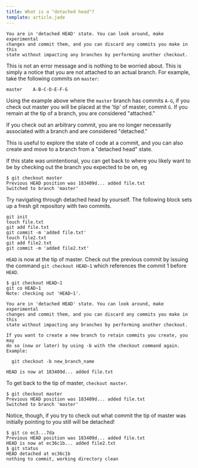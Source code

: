 ```yaml
---
title: What is a "detached head"?
template: article.jade
---
```


```
You are in 'detached HEAD' state. You can look around, make experimental
changes and commit them, and you can discard any commits you make in this
state without impacting any branches by performing another checkout.
```

This is not an error message and is nothing to be worried about. This is simply a notice 
that you are not attached to an actual branch. For example, take the following commits on `master`:

```
master    A-B-C-D-E-F-G
```

Using the example above where the `master` branch has commits `A-G`, if you check out master you will be placed at the 'tip'
of master, commit `G`. If you remain at the tip of a branch, you are considered "attached."

If you check out an arbitrary commit, you are no longer necessarily associated with a branch and are considered "detached."
 
This is useful to explore the state of code at a commit, and you can also create and move to a branch from a "detached head" state.

If this state was unintentional, you can get back to where you likely want to be by checking out the branch you expected to be on, eg

```
$ git checkout master
Previous HEAD position was 183409d... added file.txt
Switched to branch 'master'
```

Try navigating through detached head by yourself. The following block sets up a fresh git repository with two commits.

```
git init
touch file.txt
git add file.txt
git commit -m 'added file.txt'
touch file2.txt
git add file2.txt
git commit -m 'added file2.txt'
```

`HEAD` is now at the tip of master. Check out the previous commit by issuing the command `git checkout HEAD~1` which references
the commit 1 before `HEAD`.

```
$ git checkout HEAD~1
git co HEAD~1
Note: checking out 'HEAD~1'.

You are in 'detached HEAD' state. You can look around, make experimental
changes and commit them, and you can discard any commits you make in this
state without impacting any branches by performing another checkout.

If you want to create a new branch to retain commits you create, you may
do so (now or later) by using -b with the checkout command again. Example:

  git checkout -b new_branch_name

HEAD is now at 183409d... added file.txt
```

To get back to the tip of master, `checkout master`.

```
$ git checkout master
Previous HEAD position was 183409d... added file.txt
Switched to branch 'master'
```

Notice, though, if you try to check out what commit the tip of master was initially pointing to you still will be
detached!

```
$ git co ec3...7da
Previous HEAD position was 183409d... added file.txt
HEAD is now at ec36c1b... added file2.txt
$ git status
HEAD detached at ec36c1b
nothing to commit, working directory clean
```

